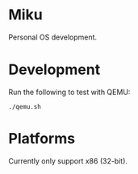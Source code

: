 # Miku
Personal OS development.

# Development
Run the following to test with QEMU:
```
./qemu.sh
```

# Platforms
Currently only support x86 (32-bit).